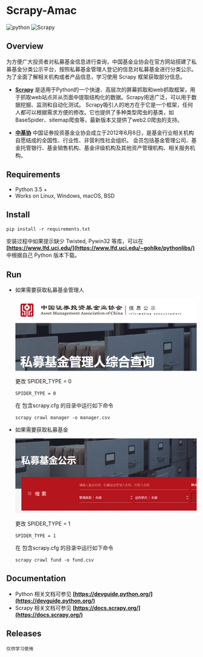 # Scrapy-Amac

![python](https://img.shields.io/badge/Python-3.8.2-green)
![Scrapy](https://img.shields.io/badge/Scrapy-1.6.0-yellow)

## Overview
为方便广大投资者对私募基金信息进行查询，中国基金业协会在官方网站搭建了私募基金分类公示平台，按照私募基金管理人登记的信息对私募基金进行分类公示。
为了全面了解相关机构或者产品信息，学习使用 Scrapy 框架获取部分信息。
+ **[Scrapy](https://github.com/scrapy/scrapy)**  是适用于Python的一个快速、高层次的屏幕抓取和web抓取框架，用于抓取web站点并从页面中提取结构化的数据。Scrapy用途广泛，可以用于数据挖掘、监测和自动化测试。
Scrapy吸引人的地方在于它是一个框架，任何人都可以根据需求方便的修改。它也提供了多种类型爬虫的基类，如BaseSpider、sitemap爬虫等，最新版本又提供了web2.0爬虫的支持。

+ **[中基协](http://gs.amac.org.cn/)** 中国证券投资基金业协会成立于2012年6月6日，是基金行业相关机构自愿结成的全国性、行业性、非营利性社会组织。
会员包括基金管理公司、基金托管银行、基金销售机构、基金评级机构及其他资产管理机构、相关服务机构。

## Requirements
+ Python 3.5 +
+ Works on Linux, Windows, macOS, BSD


## Install
```
pip install -r requirements.txt
```
安装过程中如果提示缺少 Twisted, Pywin32 等库，可以在 **[https://www.lfd.uci.edu/](https://www.lfd.uci.edu/~gohlke/pythonlibs/)** 中根据自己 Python 版本下载。

## Run
+ 如果需要获取私募基金管理人

    ![私募基金管理人](https://github.com/bingo-zh/scrapy-amac/blob/master/spider/image/manager.png)
    
    更改 SPIDER_TYPE = 0
    ```
    SPIDER_TYPE = 0
    ```
    在 包含scrapy.cfg 的目录中运行如下命令
    ```
    scrapy crawl manager -o manager.csv
    ```

+ 如果需要获取私募基金

    ![私募基金](https://github.com/bingo-zh/scrapy-amac/blob/master/spider/image/fund.png)
    
    更改 SPIDER_TYPE = 1
    ```
    SPIDER_TYPE = 1
    ```
    在 包含scrapy.cfg 的目录中运行如下命令
    ```
    scrapy crawl fund -o fund.csv
    ```

## Documentation
+ Python 相关文档可参见 **[https://devguide.python.org/](https://devguide.python.org/)**
+ Scrapy 相关文档可参见 **[https://docs.scrapy.org/](https://docs.scrapy.org/)**
## Releases
    仅供学习使用
